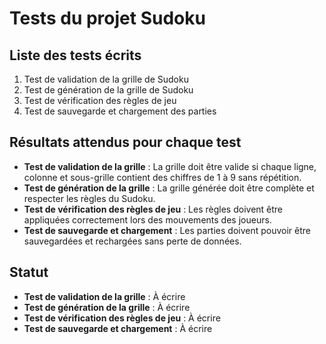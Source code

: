 # Tests du projet Sudoku

## Liste des tests écrits
1. Test de validation de la grille de Sudoku
2. Test de génération de la grille de Sudoku
3. Test de vérification des règles de jeu
4. Test de sauvegarde et chargement des parties

## Résultats attendus pour chaque test
- **Test de validation de la grille** : La grille doit être valide si chaque ligne, colonne et sous-grille contient des chiffres de 1 à 9 sans répétition.
- **Test de génération de la grille** : La grille générée doit être complète et respecter les règles du Sudoku.
- **Test de vérification des règles de jeu** : Les règles doivent être appliquées correctement lors des mouvements des joueurs.
- **Test de sauvegarde et chargement** : Les parties doivent pouvoir être sauvegardées et rechargées sans perte de données.

## Statut
- **Test de validation de la grille** : À écrire
- **Test de génération de la grille** : À écrire
- **Test de vérification des règles de jeu** : À écrire
- **Test de sauvegarde et chargement** : À écrire

